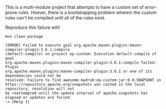 This is a multi-module project that attempts to have a custom set of
error-prone rules. Hoever, there is a bootstrapping problem wherein the custom
rules can't be compiled until all of the rules exist.

Reproduce this failure with

`mvn clean package`

    [ERROR] Failed to execute goal org.apache.maven.plugins:maven-compiler-plugin:3.6.1:compile
    (default-compile) on project ep-custom: Execution default-compile of goal 
    org.apache.maven.plugins:maven-compiler-plugin:3.6.1:compile failed: Plugin 
    org.apache.maven.plugins:maven-compiler-plugin:3.6.1 or one of its dependencies could not be 
    resolved: Failure to find awesome.madrob:ep-custom:jar:0.0-SNAPSHOT in 
    https://repository.apache.org/snapshots was cached in the local repository, resolution will not 
    be reattempted until the update interval of apache.snapshots has elapsed or updates are forced 
    -> [Help 1]
